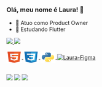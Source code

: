### Olá, meu nome é Laura! 👋


- 🔭 Atuo como Product Owner
- 🌱 Estudando Flutter

 <div>
  <a href="https://github.com/bertassilaura">
  <img height="150em" src="https://github-readme-stats.vercel.app/api?username=bertassilaura&show_icons=true&theme=dracula&include_all_commits=true&count_private=true"/>
  <img height="150em" src="https://github-readme-stats.vercel.app/api/top-langs/?username=bertassilaura&layout=compact&langs_count=7&theme=dracula"/>
</div>
  
 <div style="display: inline_block"><br>
  <img align="center" alt="Laura-HTML" height="30" width="40" src="https://raw.githubusercontent.com/devicons/devicon/master/icons/html5/html5-original.svg">
  <img align="center" alt="Laura-CSS" height="30" width="40" src="https://raw.githubusercontent.com/devicons/devicon/master/icons/css3/css3-original.svg">
  <img align="center" alt="Laura-Python" height="30" width="40" src="https://raw.githubusercontent.com/devicons/devicon/master/icons/python/python-original.svg">
  <img align="center" alt="Laura-Figma" height="30" width="40" src="https://cdn.jsdelivr.net/gh/devicons/devicon/icons/figma/figma-original.svg">
   
</div>

  ##

<div>
  <a href="https://www.instagram.com/laurabertassi/" target="_blank"><img src="https://img.shields.io/badge/-Instagram-%23E4405F?style=for-the-badge&logo=instagram&logoColor=white" target="_blank"></a>
  <a href = "mailto:bertassilaura@gmail.com"><img src="https://img.shields.io/badge/-Gmail-%23333?style=for-the-badge&logo=gmail&logoColor=white" target="_blank"></a>
  <a href="https://www.linkedin.com/in/laurabertassi/" target="_blank"><img src="https://img.shields.io/badge/-LinkedIn-%230077B5?style=for-the-badge&logo=linkedin&logoColor=white" target="_blank"></a> 
  
  
</div>


